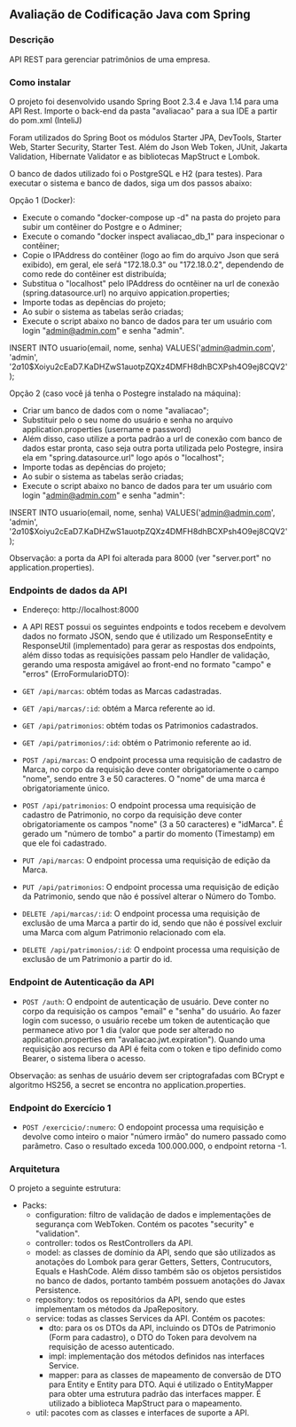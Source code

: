 ## Avaliação de Codificação Java com Spring
 
### Descrição

API REST para gerenciar patrimônios de uma empresa.

### Como instalar

O projeto foi desenvolvido usando Spring Boot 2.3.4 e Java 1.14 para uma API Rest.
Importe o back-end da pasta "avaliacao" para a sua IDE a partir do pom.xml (InteliJ)

Foram utilizados do Spring Boot os módulos Starter JPA, DevTools, Starter Web, Starter Security, Starter Test.
Além do Json Web Token, JUnit, Jakarta Validation, Hibernate Validator e as bibliotecas MapStruct e Lombok.

O banco de dados utilizado foi o PostgreSQL e H2 (para testes). 
Para executar o sistema e banco de dados, siga um dos passos abaixo:

Opção 1 (Docker):
 - Execute o comando "docker-compose up -d" na pasta do projeto para subir um contêiner do Postgre e o Adminer;
 - Execute o comando "docker inspect avaliacao_db_1" para inspecionar o contêiner;
 - Copie o IPAddress do contêiner (logo ao fim do arquivo Json que será exibido),
    em geral, ele seŕá "172.18.0.3" ou "172.18.0.2", dependendo de como rede do contêiner est distribuída;
 - Substitua o "localhost" pelo IPAddress do ocntẽiner na url de conexão (spring.datasource.url) no arquivo appication.properties;
 - Importe todas as depências do projeto;
 - Ao subir o sistema as tabelas serão criadas;
 - Execute o script abaixo no banco de dados para ter um usuário com login "admin@admin.com" e senha "admin".

  INSERT INTO usuario(email, nome, senha) VALUES('admin@admin.com', 'admin', '$2a$10$Xoiyu2cEaD7.KaDHZwS1auotpZQXz4DMFH8dhBCXPsh4O9ej8CQV2');

Opção 2 (caso você já tenha o Postegre instalado na máquina):
 - Criar um banco de dados com o nome "avaliacao";
 - Substituir pelo o seu nome do usuário e senha no arquivo application.properties (username e password)
 - Além disso, caso utilize a porta padrão a url de conexão com banco de dados estar pronta, 
      caso seja outra porta utilizada pelo Postegre, insira ela em "spring.datasource.url" logo após o "localhost";
 - Importe todas as depências do projeto;
 - Ao subir o sistema as tabelas serão criadas;
 - Execute o script abaixo no banco de dados para ter um usuário com login "admin@admin.com" e senha "admin":

  INSERT INTO usuario(email, nome, senha) VALUES('admin@admin.com', 'admin', '$2a$10$Xoiyu2cEaD7.KaDHZwS1auotpZQXz4DMFH8dhBCXPsh4O9ej8CQV2');
  
 Observação: a porta da API foi alterada para 8000 (ver "server.port" no application.properties).
 
### Endpoints de dados da API

- Endereço: http://localhost:8000
 
- A API REST possui os seguintes endpoints e todos recebem e devolvem dados no formato JSON, sendo que é utilizado um 
ResponseEntity e ResponseUtil (implementado) para gerar as respostas dos endpoints, além disso todas as requisições passam
pelo Handler de validação, gerando uma resposta amigável ao front-end no formato "campo" e "erros" (ErroFormularioDTO):

 - `GET /api/marcas`: obtém todas as Marcas cadastradas.
 - `GET /api/marcas/:id`: obtém a Marca referente ao id.
 - `GET /api/patrimonios`: obtém todas os Patrimonios cadastrados.
 - `GET /api/patrimonios/:id`: obtém o Patrimonio referente ao id.
 
 - `POST /api/marcas`: O endpoint processa uma requisição de cadastro de Marca, 
    no corpo da requisição deve conter obrigatoriamente o campo "nome", sendo entre 3 e 50 caracteres.
    O "nome" de uma marca é obrigatoriamente único.
 - `POST /api/patrimonios`: O endpoint processa uma requisição de cadastro de Patrimonio,
    no corpo da requisição deve conter obrigatoriamente os campos "nome" (3 a 50 caracteres) e "idMarca".
    É gerado um "número de tombo" a partir do momento (Timestamp) em que ele foi cadastrado.
 
 - `PUT /api/marcas`: O endpoint processa uma requisição de edição da Marca.
 - `PUT /api/patrimonios`: O endpoint processa uma requisição de edição da Patrimonio, 
    sendo que não é possível alterar o Número do Tombo.
 
 - `DELETE /api/marcas/:id`: O endpoint processa uma requisição de exclusão de uma Marca a partir do id,
    sendo que não é possível excluir uma Marca com algum Patrimonio relacionado com ela.
 - `DELETE /api/patrimonios/:id`:  O endpoint processa uma requisição de exclusão de um Patrimonio a partir do id.

### Endpoint de Autenticação da API

 - `POST /auth`: O endpoint de autenticação de usuário. Deve conter no corpo da requisição os campos "email" e "senha" do usuário.
 Ao fazer login com sucesso, o usuário recebe um token de autenticação que permanece ativo por 1 dia (valor que pode ser alterado 
 no application.properties em "avaliacao.jwt.expiration"). Quando uma requisição aos recurso da API é feita com o token e tipo definido como
 Bearer, o sistema libera o acesso.
 
 Observação: as senhas de usuário devem ser criptografadas com BCrypt e algoritmo HS256, a secret se encontra no application.properties.
 
### Endpoint do Exercício 1

 - `POST /exercicio/:numero`: O endopoint processa uma requisição e devolve como inteiro o maior "número irmão" do numero passado
 como parãmetro. Caso o resultado exceda 100.000.000, o endpoint retorna -1.

### Arquitetura

O projeto a seguinte estrutura:

 - Packs:
   - configuration: filtro de validação de dados e implementações de segurança com WebToken. Contém os pacotes "security" e "validation".
   - controller: todos os RestControllers da API.
   - model: as classes de domínio da API, sendo que são utilizados as anotações do Lombok para gerar Getters, Setters, Contrucutors, Equals e HashCode.
     Além disso também são os objetos persistidos no banco de dados, portanto também possuem anotações do Javax Persistence.
   - repository: todos os repositórios da API, sendo que estes implementam os métodos da JpaRepository.
   - service: todas as classes Services da API. Contém os pacotes:
     - dto: para os os DTOs da API, incluindo os DTOs de Patrimonio (Form para cadastro), o DTO do Token para devolvem na requisição de acesso autenticado.
     - impl: implementação dos métodos definidos nas interfaces Service.
     - mapper: para as classes de mapeamento de conversão de DTO para Entity e Entity para DTO. Aqui é utilizado o EntityMapper para obter uma estrutura padrão
       das interfaces mapper. É utilizado a biblioteca MapStruct para o mapeamento.
   - util: pacotes com as classes e interfaces de suporte a API.
